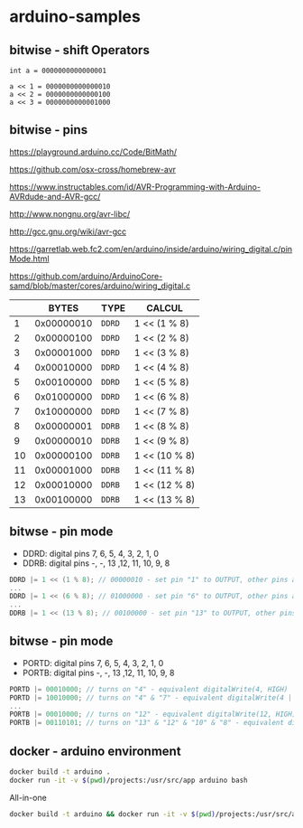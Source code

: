 # arduino-samples

## bitwise - shift Operators

```
int a = 0000000000000001

a << 1 = 0000000000000010
a << 2 = 0000000000000100
a << 3 = 0000000000001000
```

## bitwise - pins

https://playground.arduino.cc/Code/BitMath/

https://github.com/osx-cross/homebrew-avr

https://www.instructables.com/id/AVR-Programming-with-Arduino-AVRdude-and-AVR-gcc/

http://www.nongnu.org/avr-libc/

http://gcc.gnu.org/wiki/avr-gcc

https://garretlab.web.fc2.com/en/arduino/inside/arduino/wiring_digital.c/pinMode.html

https://github.com/arduino/ArduinoCore-samd/blob/master/cores/arduino/wiring_digital.c

|     | BYTES      | TYPE   | CALCUL        |
| --- | ---------- | ------ | ------------- |
| 1   | 0x00000010 | `DDRD` | 1 << (1 % 8)  |
| 2   | 0x00000100 | `DDRD` | 1 << (2 % 8)  |
| 3   | 0x00001000 | `DDRD` | 1 << (3 % 8)  |
| 4   | 0x00010000 | `DDRD` | 1 << (4 % 8)  |
| 5   | 0x00100000 | `DDRD` | 1 << (5 % 8)  |
| 6   | 0x01000000 | `DDRD` | 1 << (6 % 8)  |
| 7   | 0x10000000 | `DDRD` | 1 << (7 % 8)  |
| 8   | 0x00000001 | `DDRB` | 1 << (8 % 8)  |
| 9   | 0x00000010 | `DDRB` | 1 << (9 % 8)  |
| 10  | 0x00000100 | `DDRB` | 1 << (10 % 8) |
| 11  | 0x00001000 | `DDRB` | 1 << (11 % 8) |
| 12  | 0x00010000 | `DDRB` | 1 << (12 % 8) |
| 13  | 0x00100000 | `DDRB` | 1 << (13 % 8) |

## bitwse - pin mode

- DDRD: digital pins 7, 6, 5, 4, 3, 2, 1, 0
- DDRB: digital pins -, -, 13 ,12, 11, 10, 9, 8

```c
DDRD |= 1 << (1 % 8); // 00000010 - set pin "1" to OUTPUT, other pins are INPUT
...
DDRD |= 1 << (6 % 8); // 01000000 - set pin "6" to OUTPUT, other pins are INPUT
...
DDRB |= 1 << (13 % 8); // 00100000 - set pin "13" to OUTPUT, other pins are INPUT
```

## bitwse - pin mode

- PORTD: digital pins 7, 6, 5, 4, 3, 2, 1, 0
- PORTB: digital pins -, -, 13 ,12, 11, 10, 9, 8

```c
PORTD |= 00010000; // turns on "4" - equivalent digitalWrite(4, HIGH)
PORTD |= 10010000; // turns on "4" & "7" - equivalent digitalWrite(4 | 7, HIGH)
...
PORTB |= 00010000; // turns on "12" - equivalent digitalWrite(12, HIGH)
PORTB |= 00110101; // turns on "13" & "12" & "10" & "8" - equivalent digitalWrite(13 | 12 | 10 | 8, HIGH)
```

## docker - arduino environment

```bash
docker build -t arduino .
docker run -it -v $(pwd)/projects:/usr/src/app arduino bash
```

All-in-one

```bash
docker build -t arduino && docker run -it -v $(pwd)/projects:/usr/src/app arduino bash
```
